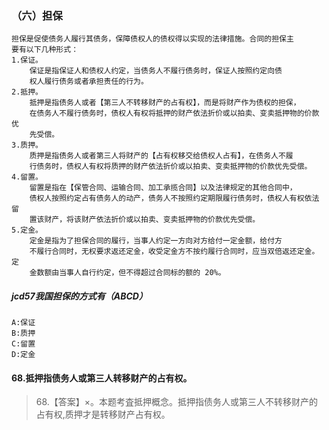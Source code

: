 ### （六）担保
    担保是促使债务人履行其债务，保障债权人的债权得以实现的法律措施。合同的担保主
    要有以下几种形式：
    1.保证。
        保证是指保证人和债权人约定，当债务人不履行债务时，保证人按照约定向债
        权人履行债务或者承担责任的行为。
    2.抵押。
        抵押是指债务人或者【第三人不转移财产的占有权】，而是将财产作为债权的担保，
        在债务人不履行债务时，债权人有权将抵押的财产依法折价或以拍卖、变卖抵押物的价款优
        先受偿。
    3.质押。
        质押是指债务人或者第三人将财产的【占有权移交给债权人占有】，在债务人不履
        行债务时，债权人有权将质押的财产依法折价或以拍卖、变卖抵押物的价款优先受偿。
    4.留置。
        留置是指在【保管合同、运输合同、加工承揽合同】以及法律规定的其他合同中，
        债权人按照约定占有债务人的动产，债务人不按照约定期限履行债务时，债权人有权依法留
        置该财产，将该财产依法折价或以拍卖、变卖抵押物的价款优先受偿。
    5.定金。
        定金是指为了担保合同的履行，当事人约定一方向对方给付一定金额，给付方
        不履行合同时，无权要求返还定金，收受定金方不按约履行合同时，应当双倍返还定金。定
        金数额由当事人自行约定，但不得超过合同标的额的 20%。


##### jcd57我国担保的方式有（ABCD）
    A:保证
    B:质押
    C:留置
    D:定金

#### 68.抵押指债务人或第三人转移财产的占有权。
>   68.【答案】×。本题考査抵押概念。抵押指债务人或第三人不转移财产的
    占有权,质押才是转移财产占有权。













